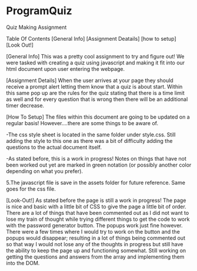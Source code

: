 # ProgramQuiz
Quiz Making Assignment

Table Of Contents 
[General Info]
[Assignment Deatails] 
[how to setup] 
[Look Out!] 


[General Info] 
This was a pretty cool assignment to try and figure out! We were tasked with creating a quiz using javascript and making it fit into our html document upon user entering the webpage. 

[Assignment Details] When the user arrives at your page they should receive a prompt alert letting them know that a quiz is about start. Within this same pop up are the rules for the quiz stating that there is a time limit as well and for every question that is wrong then there will be an additional timer decrease. 

[How To Setup] 
The files within this document are going to be updated on a regular basis! However....there are some things to be aware of.

-The css style sheet is located in the same folder under style.css. Still adding the style to this one as there was a bit of difficulty adding the questions to the actual document itself.

-As stated before, this is a work in progress! Notes on things that have not been worked out yet are marked in green notation (or possibly another color depending on what you prefer).

5.The javascript file is save in the assets folder for future reference. Same goes for the css file.

[Look-Out!] As stated before the page is still a work in progress! The page is nice and basic with a little bit of CSS to give the page a little bit of order. There are a lot of things that have been commented out as I did not want to lose my train of thought while trying different things to get the code to work with the password generator button. The popups work just fine however. There were a few times where I would try to work on the button and the popups would disappear; resulting in a lot of things being commented out so that way I would not lose any of the thoughts in progress but still have the ability to keep the page up and functioning somewhat. Still working on getting the questions and answers from the array and implementing them into the DOM. 
